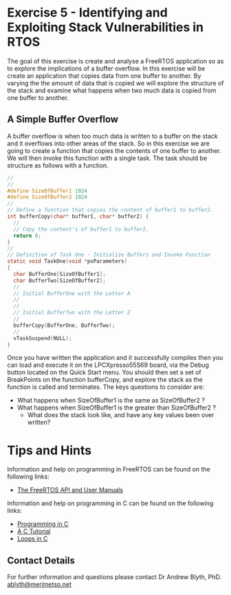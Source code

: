 # Exercise 5 - Identifying and Exploiting Stack Vulnerabilities in RTOS

The goal of this exercise is create and analyse a FreeRTOS application so as to explore the implications of a buffer overflow. In this exercise will be create an application that copies data from one buffer to another. By varying the the amount of data that is copied we will explore the structure of the stack and examine what happens when two much data is copied from one buffer to another.

## A Simple Buffer Overflow

A buffer overflow is when too much data is written to a buffer on the stack and it overflows into other areas of the stack. So in this exercise we are going to create a function that copies the contents of one buffer to another. We will then invoke this function with a single task.  The task should be structure as follows with a function.

```c
//
//
#define SizeOfBuffer1 1024
#define SizeOfBuffer2 1024
//
// Define a function that copies the content of buffer1 to buffer2.
int bufferCopy(char* buffer1, char* buffer2) {
  //
  // Copy the content's of buffer1 to buffer2.
  return 0;
}
//
// Definition of Task One - Initialize Buffers and Invoke Function
static void TaskOne(void *pvParameters)
{
  char BufferOne[SizeOfBuffer1];
  char BufferTwo[SizeOfBuffer2];
  //
  // Initial BufferOne with the Letter A
  //
  //
  // Initial BufferTwo with the Letter Z
  //
  bufferCopy(BufferOne, BufferTwo);
  //
  vTaskSuspend(NULL);
}
```

Once you have written the application and it successfully compiles then you can load and execute it on the LPCXpresso55S69 board, via the Debug button located on the Quick Start menu. You should then set a set of BreakPoints on the function bufferCopy, and explore the stack as the function is called and terminates. The keys questions to consider are:
* What happens when SizeOfBuffer1 is the same as SizeOfBuffer2 ?
* What happens when SizeOfBuffer1 is the greater than SizeOfBuffer2 ?
  * What does the stack look like, and have any key values been over written?

# Tips and Hints
Information and help on programming in FreeRTOS can be found on the following links:
* [The FreeRTOS API and User Manuals](https://www.freertos.org/Documentation/RTOS_book.html)

Information and help on programming in C can be found on the following links:
* [Programming in C](https://beginnersbook.com/2014/01/c-program-structure/)
* [A C Tutorial](https://www.cprogramming.com/tutorial/c-tutorial.html?inl=nv)
* [Loops in C](https://www.tutorialspoint.com/cprogramming/c_loops.htm)

## Contact Details

For further information and questions please contact Dr Andrew Blyth, PhD. <ablyth@merimetso.net>
